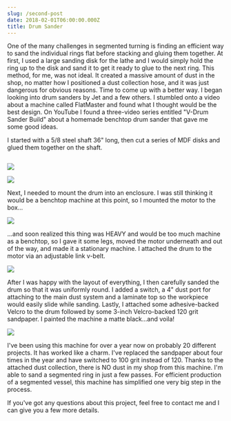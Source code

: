 ```yaml
---
slug: /second-post
date: 2018-02-01T06:00:00.000Z
title: Drum Sander
---
```

One of the many challenges in segmented turning is finding an efficient way to sand the individual rings flat before stacking and gluing them together. At first, I used a large sanding disk for the lathe and I would simply hold the ring up to the disk and sand it to get it ready to glue to the next ring. This method, for me, was not ideal.  It created a massive amount of dust in the shop, no matter how I positioned a dust collection hose, and it was just dangerous for obvious reasons. Time to come up with a better way. I began looking into drum sanders by Jet and a few others. I stumbled onto a video about a machine called FlatMaster and found what I thought would be the best design. On YouTube I found a three-video series entitled "V-Drum Sander Build" about a homemade benchtop drum sander that gave me some good ideas.

I started with a 5/8 steel shaft 36" long, then cut a series of MDF disks and glued them together on the shaft.

![]()

![](https://res.cloudinary.com/dy6lb8vna/image/upload/v1548416222/other/IMG_9562.jpg)

![](https://res.cloudinary.com/dy6lb8vna/image/upload/v1548416224/other/IMG_9575.jpg)

Next, I needed to mount the drum into an enclosure. I was still thinking it would be a benchtop machine at this point, so I mounted the motor to the box...

![](https://res.cloudinary.com/dy6lb8vna/image/upload/v1548416864/other/IMG_9592.jpg)

...and soon realized this thing was HEAVY and would be too much machine as a benchtop, so I gave it some legs, moved the motor underneath and out of the way, and made it a stationary machine.  I attached the drum to the motor via an adjustable link v-belt.

![](https://res.cloudinary.com/dy6lb8vna/image/upload/v1548416866/other/IMG_9603.jpg)

After I was happy with the layout of everything, I then carefully sanded the drum so that it was uniformly round.  I added a switch, a 4" dust port for attaching to the main dust system and a laminate top so the workpiece would easily slide while sanding.  Lastly, I attached some adhesive-backed Velcro to the drum followed by some 3-inch Velcro-backed 120 grit sandpaper.  I painted the machine a matte black...and voila!

![](https://res.cloudinary.com/dy6lb8vna/image/upload/a_auto_right/v1/other/E9881D6B-8B80-4D54-8718-A060CE20F376.jpg)

I've been using this machine for over a year now on probably 20 different projects. It has worked like a charm. I've replaced the sandpaper about four times in the year and have switched to 100 grit instead of 120. Thanks to the attached dust collection, there is NO dust in my shop from this machine. I'm able to sand a segmented ring in just a few passes. For efficient production of a segmented vessel, this machine has simplified one very big step in the process.

If you've got any questions about this project, feel free to contact me and I can give you a few more details.
